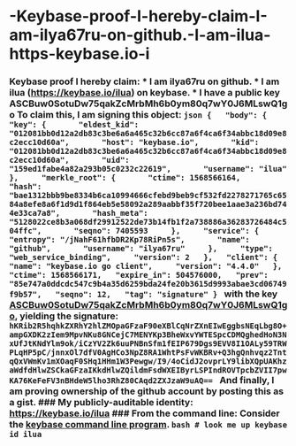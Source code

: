 # -Keybase-proof-I-hereby-claim-I-am-ilya67ru-on-github.-I-am-ilua-https-keybase.io-i
### Keybase proof  I hereby claim:    * I am ilya67ru on github.   * I am ilua (https://keybase.io/ilua) on keybase.   * I have a public key ASCBuw0SotuDw75qakZcMrbMh6b0ym80q7wY0J6MLswQ1go  To claim this, I am signing this object:  ```json {   "body": {     "key": {       "eldest_kid": "012081bb0d12a2db83c3be6a6a465c32b6cc87a6f4ca6f34abbc18d09e8c2ecc10d60a",       "host": "keybase.io",       "kid": "012081bb0d12a2db83c3be6a6a465c32b6cc87a6f4ca6f34abbc18d09e8c2ecc10d60a",       "uid": "159ed1fabe4a82a293b05c0232c22619",       "username": "ilua"     },     "merkle_root": {       "ctime": 1568566164,       "hash": "bae1312bbb9be8334b6ca10994666cfebd9beb9cf532fd2278271765c6584a8efe8a6f1d9d1f864eb5e58092a289aabbf35f720bee1aae3a236bd744e33ca7a8",       "hash_meta": "5128022ce8b3a068df29912522de73b14fb1f2a738886a36283726484c504ffc",       "seqno": 7405593     },     "service": {       "entropy": "/jNahF61hfbDR2Kp78RiPn5s",       "name": "github",       "username": "ilya67ru"     },     "type": "web_service_binding",     "version": 2   },   "client": {     "name": "keybase.io go client",     "version": "4.4.0"   },   "ctime": 1568566171,   "expire_in": 504576000,   "prev": "85e747a0ddcdc547c9b4a35d6259bda24fe20b3615d9993abae3cd06749f9b57",   "seqno": 12,   "tag": "signature" } ```  with the key [ASCBuw0SotuDw75qakZcMrbMh6b0ym80q7wY0J6MLswQ1go](https://keybase.io/ilua), yielding the signature:  ``` hKRib2R5hqhkZXRhY2hlZMOpaGFzaF90eXBlCqNrZXnEIwEggbsNEqLbg8O+ampGXDK2zIem9MpvNKu8GNCejC7MENYKp3BheWxvYWTESpcCDMQghedHoN3NxUfJtKNdYlm9ok/iCzYV2Zk6uuPNBnSfm1fEIP679Dgs9EVV8I1OALy59TRWPLqHP5pC/jnnxOl7dfV0AgHCo3NpZ8RA1WhtPsFvWKBRv+Q3hgQnhvqz2TntqQxVWmKv1mXOaqF0SHq1HHm1W3Pewgw/I9/4oCidJ2ovprLY9libXQpUAKhzaWdfdHlwZSCkaGFzaIKkdHlwZQildmFsdWXEIByrLSPIndROVTpcbZVII7pwKA76KeFeFV3nBHdeW5lho3RhZ80CAqd2ZXJzaW9uAQ==  ```  And finally, I am proving ownership of the github account by posting this as a gist.  ### My publicly-auditable identity:  https://keybase.io/ilua  ### From the command line:  Consider the [keybase command line program](https://keybase.io/download).  ```bash # look me up keybase id ilua ```
